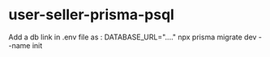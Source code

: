 # user-seller-prisma-psql
Add a db link in .env file as : DATABASE_URL="...."
npx prisma migrate dev --name init
